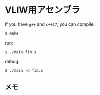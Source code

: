 # VLIW用アセンブラ

If you have `g++` and `c++17`, you can compile:
```bash
$ make 
```

run:
```
$ ./main fib.s
```

debug:
```
$ ./main -d fib.s
```

## メモ


